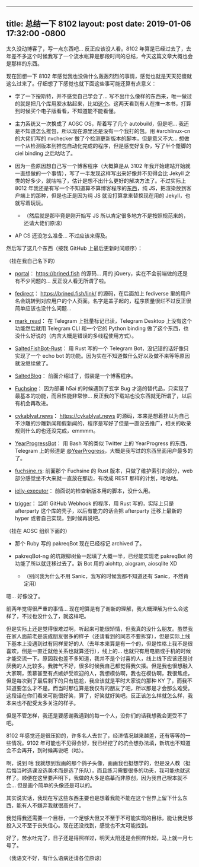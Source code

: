  
---
title: 总结一下 8102
layout: post
date: 2019-01-06 17:32:00 -0800
---

太久没动博客了，写一点东西吧... 反正应该没人看。8102 年算是已经过去了，去年差不多这个时候我写了一个流水帐算是那段时间的总结，今天这篇文章大概也会是那样的东西。

现在回想一下 8102 年感觉我也没做什么轰轰烈烈的事情，感觉也就是天天犯傻就这么过来了。仔细想了下感觉也就下面这些事可能还算有点意义：

 - 学了一下挼斯特，并不感觉自己学会了... 写不出什么像样的东西来，唯一做过的就是把几个库用胶水黏起来，比如[这个](https://github.com/RedL0tus/trigger)。这两天看到有人在推一本书，打算到时候买个电子版看看，不知道能不能看懂。

 - 主力系统又一次换成了 AOSC OS，帮着写了几个 autobuild，但是吧... 我还是不知道怎么推包，所以现在源里还是没有一个我打的包。用 #archlinux-cn 的大佬们写的 nvchecker 做了个检测更新版本的脚本，但是意义不大... 想做一个从检测版本到推包自动化完成的程序，但是感觉好复杂，写了半个蹩脚的 ciel binding 之后咕咕了。

 - 因为一些原因想自己写一个博客程序（大概算是从 3102 年我开始建站开始就一直想做的一个事情），写了一半发现这样写出来好像并不见得会比 Jekyll 之类的好多少，就咕咕了，估计是想不出什么更好的解决方法了。不过实际上 8012 年我还是有写一个不知道算不算博客程序的[东西](https://github.com/RedL0tus/SaltedBlog)，纯 JS，把渲染放到客户端上的那种，但是也正是因为纯 JS 就没打算拿来替换现在用的 Jekyll，也就写着玩玩。
   - （然后就是那毕竟是刚开始写 JS 所以肯定很多地方不是按照规范来的，还请大佬们原谅）

 - AP CS 还没怎么准备... 不过应该来得及。

然后写了这几个东西（按我 GitHub 上最后更新时间顺序）：

（挂在我自己名下的）

 - [portal](https://github.com/RedL0tus/portal)： https://brined.fish 的源码... 用的 jQuery，实在不会前端做的还是有不少问题的... 反正没人看无所谓了啦。

 - [fedirect](https://github.com/RedL0tus/fedirect)： https://brined.fish/link/ 的源码，在后面加上 fediverse 里的用户名会跳转到对应用户的个人页面。名字是盖子起的，程序质量很烂不过反正很简单应该也没什么问题...

 - [mark_read](https://github.com/RedL0tus/mark_read)： 在 Telegram 上批量标记已读，Telegram Desktop 上没有这个功能然后就用 Telegram CLI 和一个它的 Python binding 做了这个东西，也没什么好说的（内含大概是错误的多线程使用方式）。

 - [SaltedFishBot-Rust](https://github.com/RedL0tus/SaltedFishBot-Rust)： 用 Rust 写的一个 Telegram Bot，没记错的话好像只实现了一个 echo bot 的功能。因为实在不知道做什么好以及做不来等等原因就没继续做了。

 - [SaltedBlog](https://github.com/RedL0tus/SaltedBlog)： 前面介绍过了，假装是一个博客程序。

 - [Fuchsine](https://github.com/RedL0tus/Fuchsine)： 因为部署 h5ai 的时候遇到了玄学 Bug 才造的替代品，只实现了最基本的功能，而且性能非常惨... 反正我的下载站也没东西就无所谓了，以后有机会再改进。

 - [cykablyat.news](https://github.com/RedL0tus/cykablyat.news)： https://cykablyat.news 的源码，本来是想着挂以为自己不沙雕的沙雕新闻和假新闻的，程序是写好了但是一直没去推广，相关的收录规则什么的也还没完成，emmmm。

 - [YearProgressBot](https://github.com/RedL0tus/YearProgressBot)： 用 Bash 写的类似 Twitter 上的 YearProgress 的东西，Telegram 上的频道是 [@YearProgress](https://t.me/YearProgress)，大概是我写过的东西里面用户最多的了。

 - [fuchsine.rs](https://github.com/RedL0tus/fuchsine.rs): 前面那个 Fuchsine 的 Rust 版本，只做了维护索引的部分，web 部分感觉坐不大来就一直放在那边，有改成 REST 那样的计划，咕咕咕。

 - [jelly-executor](https://github.com/RedL0tus/jelly-executor)： 前面说的检查新版本用的脚本，没什么用。

 - [trigger](https://github.com/RedL0tus/trigger)： 监听 GitHub Webhook 的程序，用 Rust 写的，实际上只是 afterparty 这个库的壳子，以后有能力的话会把 afterparty 迁移上最新的 hyper 或者自己实现，到时候再说吧。

（挂在 AOSC 组织下面的）

 - 那个 Ruby 写的 pakreqBot 现在已经标记 archived 了。

 - pakreqBot-ng 的坑跟柳树鱼一起填了大概一半，已经能实现老 pakreqBot 的功能了所以就迁移过去了。新 Bot 用的 aiohttp, aiogram, aiosqlite XD
   - （别问我为什么不用 Sanic，我写的时候我都不知道还有 Sanic，不然肯定用）

嗯... 好像没了。

前两年觉得很严重的事情... 现在吧算是有了谢新的理解，我大概理解为什么会这样了，不过也没什么了，就这样吧。

但是实际上还是觉得很难过啊，听起来可能很矫情，但我真的没什么朋友。虽然我在家人面前老是装成朋友很多的样子（还请看到的同志不要拆穿），但是实际上线下基本上没遇到过有同样爱好的人（去年本来算是有一个的，但是性格上我不是很喜欢，倒是一直迁就他关系也就算还行），线上的... 也就只有用电脑或手机的时候才能交流一下。原因我也差不多知道，我并不是个讨喜的人，线上线下应该还是讨厌我的人比较多。我脾气不好，很多时候我自己都觉得我欠揍。但是我也很想融入大家啊，羡慕甚至有点嫉妒受欢迎的人，我想模仿啊，我也在模仿啊，我很焦虑，但是每次到了最后剩下的只有尴尬，我应该就是平时大家说的那种 KY 了，而我不知道要怎么才不是。而当时那位算是我仅有的朋友了吧，所以那是才会那么难受。这段话在你们看来可能很好笑，算了，好笑就好笑吧。反正该怎么样就怎么样，我本来也不配受太多关注的样子。

但是不管怎样，我还是要感谢我遇到的每一个人，没你们的话我想我会更受不了吧。

8102 年感觉还是很压抑的，许多名人去世了，经济情况越来越差，还有等等的一些情况。9102 年可能也不见得会好，我已经挖了的坑会想办法填，新坑也不知道会不会再开，到时候再说吧（咕）。

啊，说到 咕 我就想到我画的那个鸽子头像，画画我也挺想学的，但是没人教（挺后悔当时选课没选美术而是选了乐队），而且练习需要很多的功夫，我可能也就这样了。顺便在这里要声明下，我做的大多是临摹而非原创，因为我自己根本就不会... 但是画个简单的头像还是可以的。

其实说实话，我现在写这些东西主要也是想着我能不能在这个世界上留下什么东西，能有人不嫌弃我就很高兴了。

我觉得我还需要一个目标，一个足够大但又不至于不可能实现的目标，能让我足够投入又不至于丧失信心。现在还没找到，感觉也不太可能找到。

<!-- 至于我相当 MtF 的事情... 现在算是暂时搁置吧，条件还不成熟，我也还能忍。再说了我还是先减肥下来比较好吧，不然别人看着难受我自己也难受。（还请看到的同志不要说出去） -->

好了，苦水吐完了，日子还是得照样过，明天太阳还是会照样升起，马上就一月七号了。

（我语文不好，有什么语病还请各位原谅）